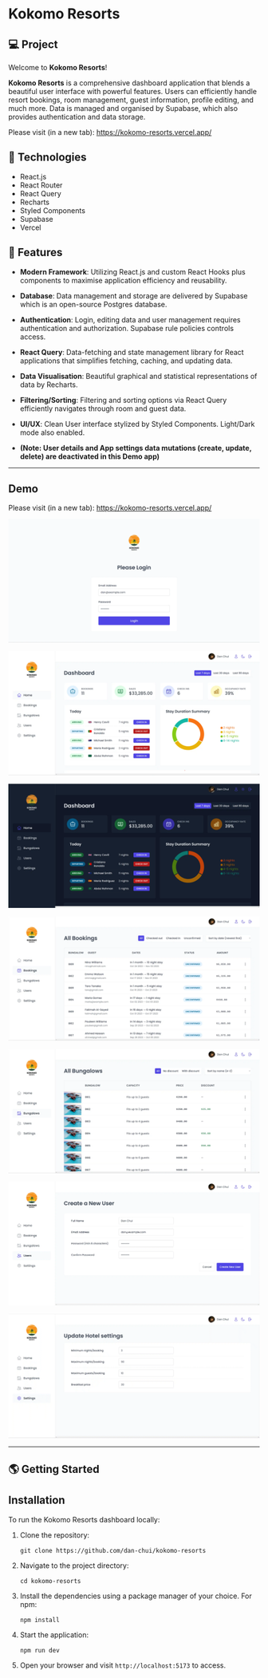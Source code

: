 # Kokomo Resorts

## 💻 Project
Welcome to **Kokomo Resorts**!

**Kokomo Resorts** is a comprehensive dashboard application that blends a beautiful user interface with powerful features. Users can efficiently handle resort bookings, room management, guest information, profile editing, and much more. Data is managed and organised by Supabase, which also provides authentication and data storage.

Please visit (in a new tab): https://kokomo-resorts.vercel.app/

## 🚀 Technologies

- React.js
- React Router
- React Query
- Recharts
- Styled Components
- Supabase
- Vercel

## 💫 Features

- **Modern Framework**: Utilizing React.js and custom React Hooks plus components to maximise application efficiency and reusability.

- **Database**: Data management and storage are delivered by Supabase which is an open-source Postgres database.

- **Authentication**: Login, editing data and user management requires authentication and authorization. Supabase rule policies controls access.

- **React Query**: Data-fetching and state management library for React applications that simplifies fetching, caching, and updating data.

- **Data Visualisation**: Beautiful graphical and statistical representations of data by Recharts.

- **Filtering/Sorting**: Filtering and sorting options via React Query efficiently navigates through room and guest data.

- **UI/UX**: Clean User interface stylized by Styled Components. Light/Dark mode also enabled.

- **(Note: User details and App settings data mutations (create, update, delete) are deactivated in this Demo app)**

---

## Demo

Please visit (in a new tab): https://kokomo-resorts.vercel.app/

![](/public/screenshot1.webp)

![](/public/screenshot2.webp)

![](/public/screenshot3.webp)

![](/public/screenshot4.webp)

![](/public/screenshot5.webp)

![](/public/screenshot6.webp)

![](/public/screenshot7.webp)

---

## 🌎 Getting Started

## Installation

To run the Kokomo Resorts dashboard locally:

1. Clone the repository:

   ```
   git clone https://github.com/dan-chui/kokomo-resorts
   ```

2. Navigate to the project directory:

   ```
   cd kokomo-resorts
   ```

3. Install the dependencies using a package manager of your choice. For npm:

   ```
   npm install
   ```

4. Start the application:

   ```
   npm run dev
   ```

5. Open your browser and visit `http://localhost:5173` to access.
